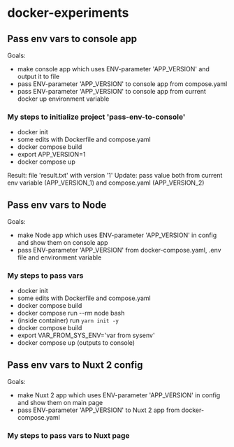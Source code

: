 # docker-experiments

## Pass env vars to console app

Goals:
- make console app which uses ENV-parameter 'APP_VERSION' and output it to file
- pass ENV-parameter 'APP_VERSION' to console app from compose.yaml
- pass ENV-parameter 'APP_VERSION' to console app from current docker up environment variable

### My steps to initialize project 'pass-env-to-console'
- docker init
- some edits with Dockerfile and compose.yaml
- docker compose build
- export APP_VERSION=1
- docker compose up

Result: file 'result.txt' with version '1'
Update: pass value both from current env variable (APP_VERSION_1) and compose.yaml (APP_VERSION_2)

## Pass env vars to Node

Goals:
- make Node app which uses ENV-parameter 'APP_VERSION' in config and show them on console app
- pass ENV-parameter 'APP_VERSION' from docker-compose.yaml, .env file and environment variable

### My steps to pass vars
- docker init
- some edits with Dockerfile and compose.yaml
- docker compose build
- docker compose run --rm node bash
- (inside container) run `yarn init -y`
- docker compose build
- export VAR_FROM_SYS_ENV='var from sysenv'
- docker compose up (outputs to console)

## Pass env vars to Nuxt 2 config

Goals:
- make Nuxt 2 app which uses ENV-parameter 'APP_VERSION' in config and show them on main page
- pass ENV-parameter 'APP_VERSION' to Nuxt 2 app from docker-compose.yaml

### My steps to pass vars to Nuxt page
